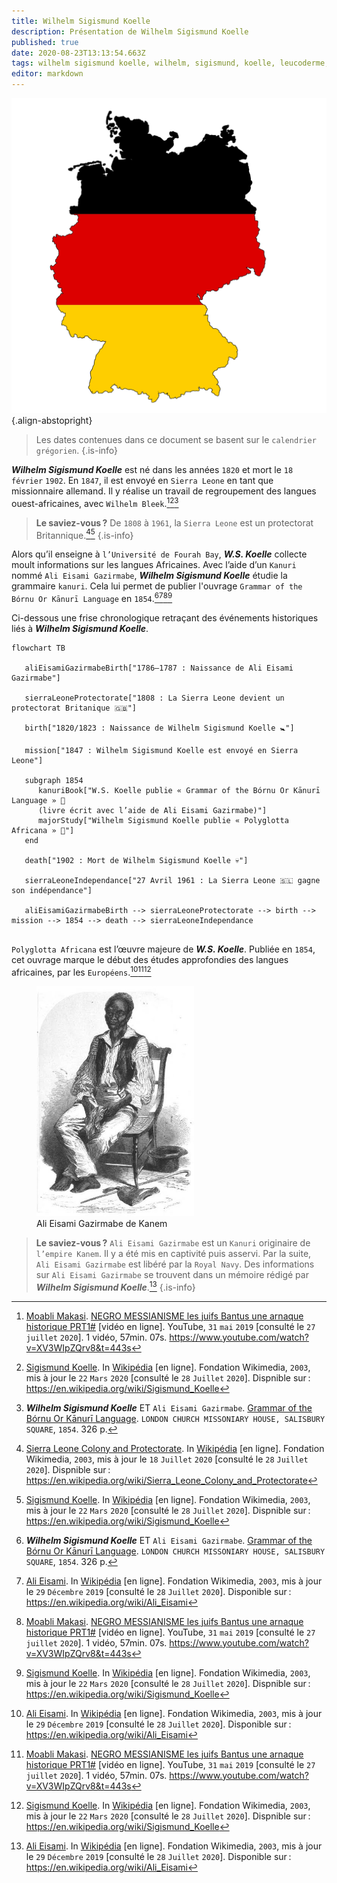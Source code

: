 ```yaml
---
title: Wilhelm Sigismund Koelle
description: Présentation de Wilhelm Sigismund Koelle
published: true
date: 2020-08-23T13:13:54.663Z
tags: wilhelm sigismund koelle, wilhelm, sigismund, koelle, leucoderme, linguistique, langue ouest-africaine, langue de l’ouest, pionnier, allemand, missionnaire, kanuri, grammaire, grammaire kanuri, w.s. koelle, w. koelle, s. koelle, ali eisami gazirmabe de kanem, allemagne, missionnaire allemand
editor: markdown
---
```


![german-flag_free-for-commercial-use-no-attribution-required.png](/images/flag/germany/german-flag_free-for-commercial-use-no-attribution-required.png){.align-abstopright}

> Les dates contenues dans ce document se basent sur le `calendrier grégorien`.
{.is-info}

***Wilhelm Sigismund Koelle*** est né dans les années `1820` et mort le `18` `février` `1902`. En `1847`, il est envoyé en `Sierra Leone` en tant que missionnaire allemand. Il y réalise un travail de regroupement des langues ouest-africaines, avec `Wilhelm Bleek`.[^1][^2][^5]

> **Le saviez-vous ?**
> De `1808` à `1961`, la `Sierra Leone` est un protectorat Britannique.[^3][^2]
{.is-info}

Alors qu’il enseigne à `l’Université de Fourah Bay`, ***W.S. Koelle*** collecte moult informations sur les langues Africaines.
Avec l’aide d’un `Kanuri` nommé `Ali Eisami Gazirmabe`, ***Wilhelm Sigismund Koelle*** étudie la grammaire `kanuri`. Cela lui permet de publier l'ouvrage `Grammar of the Bórnu Or Kānurī Language` en `1854`.[^5][^4][^1][^2]

Ci-dessous une frise chronologique retraçant des événements historiques liés à ***Wilhelm Sigismund Koelle***.

```mermaid
flowchart TB

   aliEisamiGazirmabeBirth["1786–1787 : Naissance de Ali Eisami Gazirmabe"]
   
   sierraLeoneProtectorate["1808 : La Sierra Leone devient un protectorat Britanique 🇬🇧"]
   
   birth["1820/1823 : Naissance de Wilhelm Sigismund Koelle 🚼"]
   
   mission["1847 : Wilhelm Sigismund Koelle est envoyé en Sierra Leone"]
   
   subgraph 1854
      kanuriBook["W.S. Koelle publie « Grammar of the Bórnu Or Kānurī Language » 📖
      (livre écrit avec l’aide de Ali Eisami Gazirmabe)"]
      majorStudy["Wilhelm Sigismund Koelle publie « Polyglotta Africana » 📖"]
   end
   
   death["1902 : Mort de Wilhelm Sigismund Koelle 💀"]
   
   sierraLeoneIndependance["27 Avril 1961 : La Sierra Leone 🇸🇱 gagne son indépendance"]
   
   aliEisamiGazirmabeBirth --> sierraLeoneProtectorate --> birth --> mission --> 1854 --> death --> sierraLeoneIndependance
   
```

`Polyglotta Africana` est l’œuvre majeure de ***W.S. Koelle***. Publiée en `1854`, cet ouvrage marque le début des études approfondies des langues africaines, par les `Européens`.[^4][^1][^2]

<figure class="image image_resized" style="width: 50%;">
   <img src="/images/personnalite/kemit/ali-eisami-gazirmabe-of-bornu/ali-eisami_public-domain.jpg">
   <figcaption>
      Ali Eisami Gazirmabe de Kanem
  </figcaption>
</figure>

> **Le saviez-vous ?**
> `Ali Eisami Gazirmabe` est un `Kanuri` originaire de `l’empire Kanem`. Il y a été mis en captivité puis asservi.
> Par la suite, `Ali Eisami Gazirmabe` est libéré par la `Royal Navy`.
> Des informations sur `Ali Eisami Gazirmabe` se trouvent dans un mémoire rédigé par ***Wilhelm Sigismund Koelle***.[^4]
{.is-info}

[^1]: [Moabli Makasi](https://www.youtube.com/channel/UCjj4wUCAsYWITZQv4DbtPNw). [NEGRO MESSIANISME les juifs Bantus une arnaque historique PRT1#](https://www.youtube.com/watch?v=XV3WIpZQrv8&t=443s) [vidéo en ligne]. YouTube, `31` `mai` `2019` [consulté le `27` `juillet` `2020`]. 1 vidéo, 57min. 07s. https://www.youtube.com/watch?v=XV3WIpZQrv8&t=443s
[^2]: [Sigismund Koelle](https://en.wikipedia.org/wiki/Sigismund_Koelle). In [Wikipédia](https://wikipedia.org) [en ligne]. Fondation Wikimedia, `2003`, mis à jour le `22` `Mars` `2020` [consulté le `28` `Juillet` `2020`]. Dispnible sur : https://en.wikipedia.org/wiki/Sigismund_Koelle
[^3]: [Sierra Leone Colony and Protectorate](https://en.wikipedia.org/wiki/Sierra_Leone_Colony_and_Protectorate). In [Wikipédia](https://wikipedia.org) [en ligne]. Fondation Wikimedia, `2003`, mis à jour le `18` `Juillet` `2020` [consulté le `28` `Juillet` `2020`]. Dispnible sur : https://en.wikipedia.org/wiki/Sierra_Leone_Colony_and_Protectorate
[^4]: [Ali Eisami](https://en.wikipedia.org/wiki/Ali_Eisami). In [Wikipédia](https://wikipedia.org) [en ligne]. Fondation Wikimedia, `2003`, mis à jour le `29` `Décembre` `2019` [consulté le `28` `Juillet` `2020`]. Disponible sur : https://en.wikipedia.org/wiki/Ali_Eisami
[^5]: ***Wilhelm Sigismund Koelle*** ET `Ali Eisami Gazirmabe`. [Grammar of the Bórnu Or Kānurī Language](https://books.google.fr/books?id=JiFKAAAAcAAJ&pg=PR8&redir_esc=y#v=onepage&q&f=false). `LONDON CHURCH MISSONIARY HOUSE, SALISBURY SQUARE`, `1854`. 326 p.